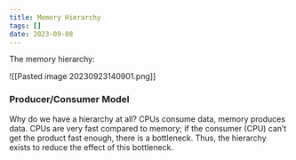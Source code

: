 ```yaml
---
title: Memory Hierarchy
tags: []
date: 2023-09-08
---
```

The memory hierarchy:

![[Pasted image 20230923140901.png]]

### Producer/Consumer Model
Why do we have a hierarchy at all?
CPUs consume data, memory produces data. CPUs are very fast compared to memory; if the consumer (CPU) can’t get the product fast enough, there is a bottleneck. Thus, the hierarchy exists to reduce the effect of this bottleneck.